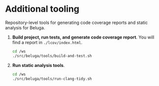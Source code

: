 # Additional tooling

Repository-level tools for generating code coverage reports and static analysis for Beluga.

1. **Build project, run tests, and generate code coverage report**. You will find a report in `./lcov/index.html`.
   ```bash
   cd /ws
   ./src/beluga/tools/build-and-test.sh
   ```

1. **Run static analysis tools**.
   ```bash
   cd /ws
   ./src/beluga/tools/run-clang-tidy.sh
   ```
